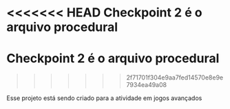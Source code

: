 <<<<<<< HEAD
 Checkpoint 2 é o arquivo procedural
=======
# Checkpoint 2 é o arquivo procedural
>>>>>>> 2f71701f304e9aa7fed14570e8e9e7934ea49a08

Esse projeto está sendo criado para a atividade em jogos avançados
